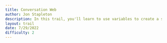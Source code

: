 ```yaml
---
title: Conversation Web
author: Jon Stapleton
description: In this trail, you'll learn to use variables to create a story where characters "remember" you, and react to your choices in the story. Creating stories that change based on what the user does is a great way to make your narrative seem more lifelike, making the user feel as though they are interacting with a real world populated by real people.
layout: trail
date: 7/29/2022
difficulty: 2
---
```


